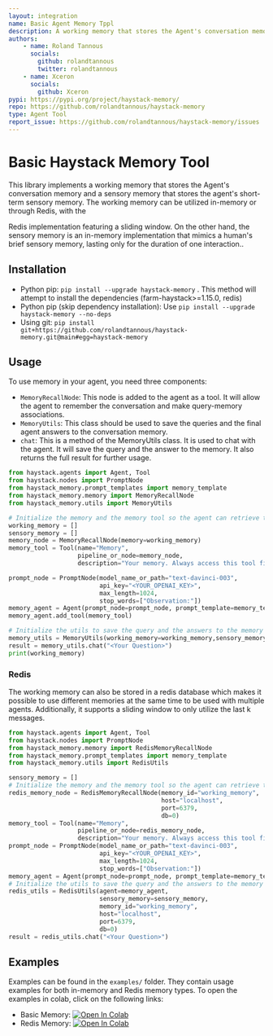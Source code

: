 ```yaml
---
layout: integration
name: Basic Agent Memory Tppl
description: A working memory that stores the Agent's conversation memory
authors:
    - name: Roland Tannous
      socials:
        github: rolandtannous
        twitter: rolandtannous
    - name: Xceron
      socials:
        github: Xceron
pypi: https://pypi.org/project/haystack-memory/
repo: https://github.com/rolandtannous/haystack-memory
type: Agent Tool
report_issue: https://github.com/rolandtannous/haystack-memory/issues
---
```


# Basic Haystack Memory Tool

This library implements a working memory that stores the Agent's conversation memory 
and a sensory memory that stores the agent's short-term sensory memory. The working memory can be utilized in-memory or through Redis, with the 

Redis implementation featuring a sliding window. On the other hand, the sensory memory is an in-memory implementation that mimics 
a human's brief sensory memory, lasting only for the duration of one interaction.. 

## Installation

- Python pip: ```pip install --upgrade haystack-memory``` . This method will attempt to install the dependencies (farm-haystack>=1.15.0, redis)
- Python pip (skip dependency installation): Use  ```pip install --upgrade haystack-memory --no-deps```
- Using git: ```pip install git+https://github.com/rolandtannous/haystack-memory.git@main#egg=haystack-memory```


## Usage

To use memory in your agent, you need three components:
- `MemoryRecallNode`: This node is added to the agent as a tool. It will allow the agent to remember the conversation and make query-memory associations.
- `MemoryUtils`: This class should be used to save the queries and the final agent answers to the conversation memory.
- `chat`: This is a method of the MemoryUtils class. It is used to chat with the agent. It will save the query and the answer to the memory. It also returns the full result for further usage.

```py
from haystack.agents import Agent, Tool
from haystack.nodes import PromptNode
from haystack_memory.prompt_templates import memory_template
from haystack_memory.memory import MemoryRecallNode
from haystack_memory.utils import MemoryUtils

# Initialize the memory and the memory tool so the agent can retrieve the memory
working_memory = []
sensory_memory = []
memory_node = MemoryRecallNode(memory=working_memory)
memory_tool = Tool(name="Memory",
                   pipeline_or_node=memory_node,
                   description="Your memory. Always access this tool first to remember what you have learned.")

prompt_node = PromptNode(model_name_or_path="text-davinci-003", 
                         api_key="<YOUR_OPENAI_KEY>", 
                         max_length=1024,
                         stop_words=["Observation:"])
memory_agent = Agent(prompt_node=prompt_node, prompt_template=memory_template)
memory_agent.add_tool(memory_tool)

# Initialize the utils to save the query and the answers to the memory
memory_utils = MemoryUtils(working_memory=working_memory,sensory_memory=sensory_memory, agent=memory_agent)
result = memory_utils.chat("<Your Question>")
print(working_memory)
```

### Redis

The working memory can also be stored in a redis database which makes it possible to use different memories at the same time to be used with multiple agents. Additionally, it supports a sliding window to only utilize the last k messages.

```py
from haystack.agents import Agent, Tool
from haystack.nodes import PromptNode
from haystack_memory.memory import RedisMemoryRecallNode
from haystack_memory.prompt_templates import memory_template
from haystack_memory.utils import RedisUtils

sensory_memory = []
# Initialize the memory and the memory tool so the agent can retrieve the memory
redis_memory_node = RedisMemoryRecallNode(memory_id="working_memory",
                                          host="localhost",
                                          port=6379,
                                          db=0)
memory_tool = Tool(name="Memory",
                   pipeline_or_node=redis_memory_node,
                   description="Your memory. Always access this tool first to remember what you have learned.")
prompt_node = PromptNode(model_name_or_path="text-davinci-003",
                         api_key="<YOUR_OPENAI_KEY>",
                         max_length=1024,
                         stop_words=["Observation:"])
memory_agent = Agent(prompt_node=prompt_node, prompt_template=memory_template)
# Initialize the utils to save the query and the answers to the memory
redis_utils = RedisUtils(agent=memory_agent,
                         sensory_memory=sensory_memory,
                         memory_id="working_memory",
                         host="localhost",
                         port=6379,
                         db=0)
result = redis_utils.chat("<Your Question>")
```


## Examples

Examples can be found in the `examples/` folder. They contain usage examples for both in-memory and Redis memory types.
To open the examples in colab, click on the following links:
- Basic Memory: [![Open In Colab](https://colab.research.google.com/assets/colab-badge.svg)](https://colab.research.google.com/github/rolandtannous/HaystackAgentBasicMemory/blob/main/examples/example_basic_memory.ipynb)
- Redis Memory: [![Open In Colab](https://colab.research.google.com/assets/colab-badge.svg)](https://colab.research.google.com/github/rolandtannous/HaystackAgentBasicMemory/blob/main/examples/example_redis_memory.ipynb)






